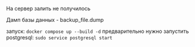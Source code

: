 На сервер залить не получилось

Дамп базы данных - backup_file.dump

запуск: 
`docker compose up --build -d`
предварительно нужно запустить postgresql:
`sudo service postgresql start`